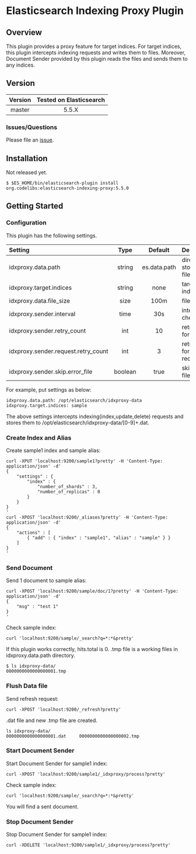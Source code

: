 Elasticsearch Indexing Proxy Plugin
===================================

## Overview

This plugin provides a proxy feature for target indices.
For target indices, this plugin intercepts indexing requests and writes them to files.
Moreover, Document Sender provided by this plugin reads the files and sends them to any indices.

## Version

| Version   | Tested on Elasticsearch |
|:---------:|:-----------------------:|
| master    | 5.5.X                   |

### Issues/Questions

Please file an [issue](https://github.com/codelibs/elasticsearch-indexing-proxy/issues "issue").

## Installation

Not released yet.

    $ $ES_HOME/bin/elasticsearch-plugin install org.codelibs:elasticsearch-indexing-proxy:5.5.0

## Getting Started

### Configuration

This plugin has the following settings.

| Setting                              | Type    | Default      | Description                   |
|:-------------------------------------|:-------:|:------------:|:------------------------------|
| idxproxy.data.path                   | string  | es.data.path | directory to store data file  |
| idxproxy.target.indices              | string  | none         | target indices                |
| idxproxy.data.file\_size             | size    | 100m         | file size                     |
| idxproxy.sender.interval             | time    | 30s          | interval to check file        |
| idxproxy.sender.retry\_count         | int     | 10           | retry count for error file    |
| idxproxy.sender.request.retry\_count | int     | 3            | retry count for error request |
| idxproxy.sender.skip.error\_file     | boolean | true         | skip error file               |

For example, put settings as below:

```
idxproxy.data.path: /opt/elasticsearch/idxproxy-data
idxproxy.target.indices: sample
```

The above settings intercepts indexing(index,update,delete) requests and stores them to /opt/elasticsearch/idxproxy-data/[0-9]+.dat.

### Create Index and Alias

Create sample1 index and sample alias:

```
curl -XPUT 'localhost:9200/sample1?pretty' -H 'Content-Type: application/json' -d'
{
    "settings" : {
        "index" : {
            "number_of_shards" : 3,
            "number_of_replicas" : 0
        }
    }
}
'
curl -XPOST 'localhost:9200/_aliases?pretty' -H 'Content-Type: application/json' -d'
{
    "actions" : [
        { "add" : { "index" : "sample1", "alias" : "sample" } }
    ]
}
'
```

### Send Document

Send 1 document to sample alias:

```
curl -XPOST 'localhost:9200/sample/doc/1?pretty' -H 'Content-Type: application/json' -d'
{
    "msg" : "test 1"
}
'
```

Check sample index:

```
curl 'localhost:9200/sample/_search?q=*:*&pretty'
```

If this plugin works correctly, hits.total is 0.
.tmp file is a working files in idxproxy.data.path directory.

```
$ ls idxproxy-data/
0000000000000000001.tmp
```

### Flush Data file

Send refresh request:

```
curl -XPOST 'localhost:9200/_refresh?pretty'
```

.dat file and new .tmp file are created.

```
ls idxproxy-data/
0000000000000000001.dat		0000000000000000002.tmp
```

### Start Document Sender

Start Document Sender for sample1 index:

```
curl -XPOST 'localhost:9200/sample1/_idxproxy/process?pretty'
```

Check sample index:

```
curl 'localhost:9200/sample/_search?q=*:*&pretty'
```

You will find a sent document.

### Stop Document Sender

Stop Document Sender for sample1 index:

```
curl -XDELETE 'localhost:9200/sample1/_idxproxy/process?pretty'
```

